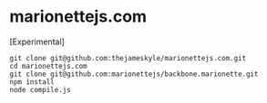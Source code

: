 marionettejs.com
================

[Experimental]

```
git clone git@github.com:thejameskyle/marionettejs.com.git
cd marionettejs.com
git clone git@github.com:marionettejs/backbone.marionette.git
npm install
node compile.js
```
